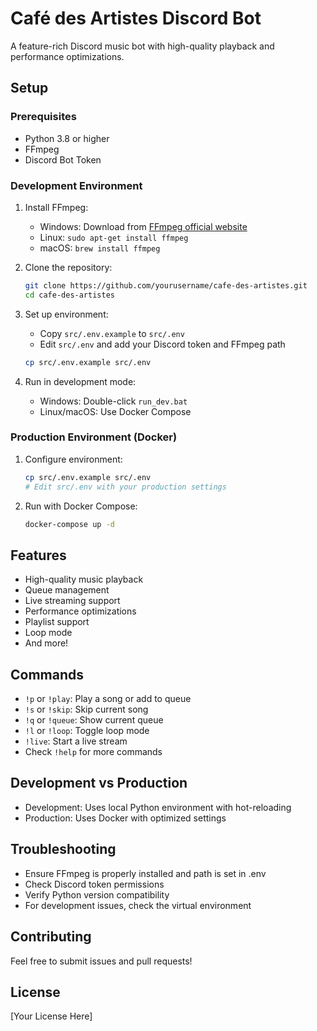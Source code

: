 # Café des Artistes Discord Bot

A feature-rich Discord music bot with high-quality playback and performance optimizations.

## Setup

### Prerequisites
- Python 3.8 or higher
- FFmpeg
- Discord Bot Token

### Development Environment

1. Install FFmpeg:
   - Windows: Download from [FFmpeg official website](https://ffmpeg.org/download.html)
   - Linux: `sudo apt-get install ffmpeg`
   - macOS: `brew install ffmpeg`

2. Clone the repository:
   ```bash
   git clone https://github.com/yourusername/cafe-des-artistes.git
   cd cafe-des-artistes
   ```

3. Set up environment:
   - Copy `src/.env.example` to `src/.env`
   - Edit `src/.env` and add your Discord token and FFmpeg path
   ```bash
   cp src/.env.example src/.env
   ```

4. Run in development mode:
   - Windows: Double-click `run_dev.bat`
   - Linux/macOS: Use Docker Compose

### Production Environment (Docker)

1. Configure environment:
   ```bash
   cp src/.env.example src/.env
   # Edit src/.env with your production settings
   ```

2. Run with Docker Compose:
   ```bash
   docker-compose up -d
   ```

## Features
- High-quality music playback
- Queue management
- Live streaming support
- Performance optimizations
- Playlist support
- Loop mode
- And more!

## Commands
- `!p` or `!play`: Play a song or add to queue
- `!s` or `!skip`: Skip current song
- `!q` or `!queue`: Show current queue
- `!l` or `!loop`: Toggle loop mode
- `!live`: Start a live stream
- Check `!help` for more commands

## Development vs Production
- Development: Uses local Python environment with hot-reloading
- Production: Uses Docker with optimized settings

## Troubleshooting
- Ensure FFmpeg is properly installed and path is set in .env
- Check Discord token permissions
- Verify Python version compatibility
- For development issues, check the virtual environment

## Contributing
Feel free to submit issues and pull requests!

## License
[Your License Here]